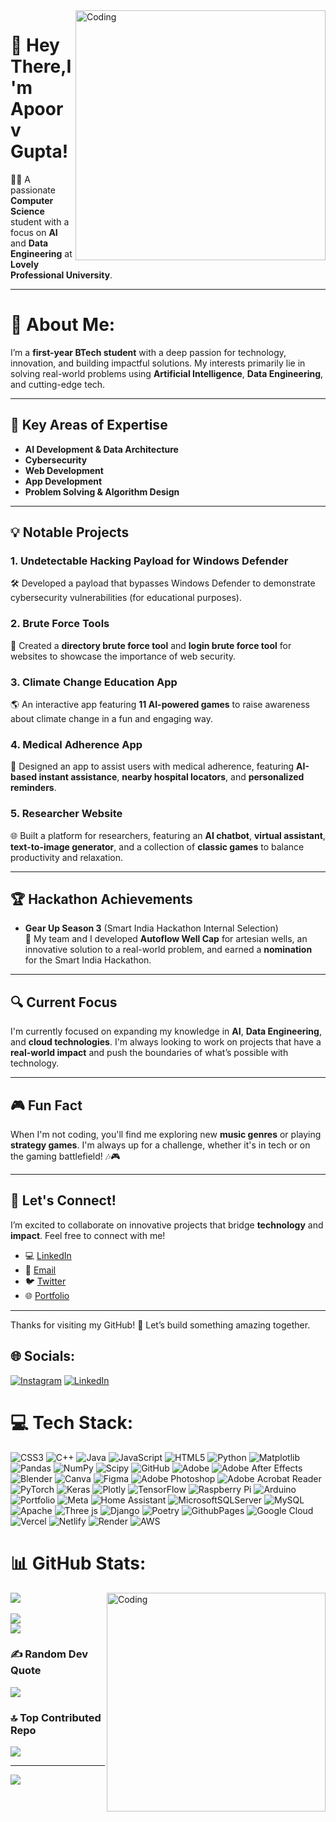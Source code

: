  <img align="right" alt="Coding" width="400" src="https://media4.giphy.com/media/v1.Y2lkPTc5MGI3NjExanVuNmFyY3Q2YXdpMGNxMTNjdzlwOTVwaWUyOTJ0eDE3Y3l2c2lwZSZlcD12MV9pbnRlcm5hbF9naWZfYnlfaWQmY3Q9Zw/bGgsc5mWoryfgKBx1u/giphy.webp">
 
# 👋 Hey There,I'm Apoorv Gupta!

👨‍💻 A passionate **Computer Science** student with a focus on **AI** and **Data Engineering** at **Lovely Professional University**.

---

# 💫 About Me:

I’m a **first-year BTech student** with a deep passion for technology, innovation, and building impactful solutions. My interests primarily lie in solving real-world problems using **Artificial Intelligence**, **Data Engineering**, and cutting-edge tech.

---

## 🔧 Key Areas of Expertise

- **AI Development & Data Architecture**  
- **Cybersecurity**  
- **Web Development**  
- **App Development**  
- **Problem Solving & Algorithm Design**

---

## 💡 Notable Projects

### 1. **Undetectable Hacking Payload for Windows Defender**  
   🛠 Developed a payload that bypasses Windows Defender to demonstrate cybersecurity vulnerabilities (for educational purposes).

### 2. **Brute Force Tools**  
   🔐 Created a **directory brute force tool** and **login brute force tool** for websites to showcase the importance of web security.

### 3. **Climate Change Education App**  
   🌎 An interactive app featuring **11 AI-powered games** to raise awareness about climate change in a fun and engaging way.

### 4. **Medical Adherence App**  
   🏥 Designed an app to assist users with medical adherence, featuring **AI-based instant assistance**, **nearby hospital locators**, and **personalized reminders**.

### 5. **Researcher Website**  
   🌐 Built a platform for researchers, featuring an **AI chatbot**, **virtual assistant**, **text-to-image generator**, and a collection of **classic games** to balance productivity and relaxation.

---

## 🏆 Hackathon Achievements

- **Gear Up Season 3** (Smart India Hackathon Internal Selection)  
   🏅 My team and I developed **Autoflow Well Cap** for artesian wells, an innovative solution to a real-world problem, and earned a **nomination** for the Smart India Hackathon.

---

## 🔍 Current Focus

I'm currently focused on expanding my knowledge in **AI**, **Data Engineering**, and **cloud technologies**. I'm always looking to work on projects that have a **real-world impact** and push the boundaries of what’s possible with technology.

---

## 🎮 Fun Fact

When I'm not coding, you'll find me exploring new **music genres** or playing **strategy games**. I'm always up for a challenge, whether it's in tech or on the gaming battlefield! 🎶🎮

---

## 🤝 Let's Connect!

I’m excited to collaborate on innovative projects that bridge **technology** and **impact**. Feel free to connect with me!

- 💻 [LinkedIn](https://linkedin.com/in/-apoorv-)  
- 📧 [Email](apoorv041@gmail.com)  
- 🐦 [Twitter](#)  
- 🌐 [Portfolio](#)

---

Thanks for visiting my GitHub! 🚀 Let’s build something amazing together.






## 🌐 Socials:
[![Instagram](https://img.shields.io/badge/Instagram-%23E4405F.svg?logo=Instagram&logoColor=white)](https://instagram.com/i__apoorv__01) [![LinkedIn](https://img.shields.io/badge/LinkedIn-%230077B5.svg?logo=linkedin&logoColor=white)](https://linkedin.com/in/-apoorv-) 

# 💻 Tech Stack:
![CSS3](https://img.shields.io/badge/css3-%231572B6.svg?style=plastic&logo=css3&logoColor=white) ![C++](https://img.shields.io/badge/c++-%2300599C.svg?style=plastic&logo=c%2B%2B&logoColor=white) ![Java](https://img.shields.io/badge/java-%23ED8B00.svg?style=plastic&logo=openjdk&logoColor=white) ![JavaScript](https://img.shields.io/badge/javascript-%23323330.svg?style=plastic&logo=javascript&logoColor=%23F7DF1E) ![HTML5](https://img.shields.io/badge/html5-%23E34F26.svg?style=plastic&logo=html5&logoColor=white) ![Python](https://img.shields.io/badge/python-3670A0?style=plastic&logo=python&logoColor=ffdd54) ![Matplotlib](https://img.shields.io/badge/Matplotlib-%23ffffff.svg?style=plastic&logo=Matplotlib&logoColor=black) ![Pandas](https://img.shields.io/badge/pandas-%23150458.svg?style=plastic&logo=pandas&logoColor=white) ![NumPy](https://img.shields.io/badge/numpy-%23013243.svg?style=plastic&logo=numpy&logoColor=white) ![Scipy](https://img.shields.io/badge/SciPy-%230C55A5.svg?style=plastic&logo=scipy&logoColor=%white) ![GitHub](https://img.shields.io/badge/github-%23121011.svg?style=plastic&logo=github&logoColor=white) ![Adobe](https://img.shields.io/badge/adobe-%23FF0000.svg?style=plastic&logo=adobe&logoColor=white) ![Adobe After Effects](https://img.shields.io/badge/Adobe%20After%20Effects-9999FF.svg?style=plastic&logo=Adobe%20After%20Effects&logoColor=white) ![Blender](https://img.shields.io/badge/blender-%23F5792A.svg?style=plastic&logo=blender&logoColor=white) ![Canva](https://img.shields.io/badge/Canva-%2300C4CC.svg?style=plastic&logo=Canva&logoColor=white) ![Figma](https://img.shields.io/badge/figma-%23F24E1E.svg?style=plastic&logo=figma&logoColor=white) ![Adobe Photoshop](https://img.shields.io/badge/adobe%20photoshop-%2331A8FF.svg?style=plastic&logo=adobe%20photoshop&logoColor=white) ![Adobe Acrobat Reader](https://img.shields.io/badge/Adobe%20Acrobat%20Reader-EC1C24.svg?style=plastic&logo=Adobe%20Acrobat%20Reader&logoColor=white) ![PyTorch](https://img.shields.io/badge/PyTorch-%23EE4C2C.svg?style=plastic&logo=PyTorch&logoColor=white) ![Keras](https://img.shields.io/badge/Keras-%23D00000.svg?style=plastic&logo=Keras&logoColor=white) ![Plotly](https://img.shields.io/badge/Plotly-%233F4F75.svg?style=plastic&logo=plotly&logoColor=white) ![TensorFlow](https://img.shields.io/badge/TensorFlow-%23FF6F00.svg?style=plastic&logo=TensorFlow&logoColor=white) ![Raspberry Pi](https://img.shields.io/badge/-RaspberryPi-C51A4A?style=plastic&logo=Raspberry-Pi) ![Arduino](https://img.shields.io/badge/-Arduino-00979D?style=plastic&logo=Arduino&logoColor=white) ![Portfolio](https://img.shields.io/badge/Portfolio-%23000000.svg?style=plastic&logo=firefox&logoColor=#FF7139) ![Meta](https://img.shields.io/badge/Meta-%230467DF.svg?style=plastic&logo=Meta&logoColor=white) ![Home Assistant](https://img.shields.io/badge/home%20assistant-%2341BDF5.svg?style=plastic&logo=home-assistant&logoColor=white) ![MicrosoftSQLServer](https://img.shields.io/badge/Microsoft%20SQL%20Server-CC2927?style=plastic&logo=microsoft%20sql%20server&logoColor=white) ![MySQL](https://img.shields.io/badge/mysql-4479A1.svg?style=plastic&logo=mysql&logoColor=white) ![Apache](https://img.shields.io/badge/apache-%23D42029.svg?style=plastic&logo=apache&logoColor=white) ![Three js](https://img.shields.io/badge/threejs-black?style=plastic&logo=three.js&logoColor=white) ![Django](https://img.shields.io/badge/django-%23092E20.svg?style=plastic&logo=django&logoColor=white) ![Poetry](https://img.shields.io/badge/Poetry-%233B82F6.svg?style=plastic&logo=poetry&logoColor=0B3D8D) ![GithubPages](https://img.shields.io/badge/github%20pages-121013?style=plastic&logo=github&logoColor=white) ![Google Cloud](https://img.shields.io/badge/GoogleCloud-%234285F4.svg?style=plastic&logo=google-cloud&logoColor=white) ![Vercel](https://img.shields.io/badge/vercel-%23000000.svg?style=plastic&logo=vercel&logoColor=white) ![Netlify](https://img.shields.io/badge/netlify-%23000000.svg?style=plastic&logo=netlify&logoColor=#00C7B7) ![Render](https://img.shields.io/badge/Render-%46E3B7.svg?style=plastic&logo=render&logoColor=white) ![AWS](https://img.shields.io/badge/AWS-%23FF9900.svg?style=plastic&logo=amazon-aws&logoColor=white)
# 📊 GitHub Stats:
![](https://github-readme-stats.vercel.app/api?username=iapoorv01&theme=shadow_red&hide_border=false&include_all_commits=false&count_private=false) <img align="right" alt="Coding" width="350" src="https://media0.giphy.com/media/v1.Y2lkPTc5MGI3NjExaW9nMGVuZXBpMHRyMmFkcm5tcWt5aDdmb3dzdnpsd2tuMGJ4bXhhcCZlcD12MV9pbnRlcm5hbF9naWZfYnlfaWQmY3Q9Zw/bJ4TVNYNUympPgcpem/giphy.webp">  <br/>  
![](https://github-readme-streak-stats.herokuapp.com/?user=iapoorv01&theme=shadow_red&hide_border=false)<br/>
![](https://github-readme-stats.vercel.app/api/top-langs/?username=iapoorv01&theme=shadow_red&hide_border=false&include_all_commits=false&count_private=false&layout=compact)

### ✍️ Random Dev Quote
![](https://quotes-github-readme.vercel.app/api?type=vetical&theme=radical)

### 🔝 Top Contributed Repo
![](https://github-contributor-stats.vercel.app/api?username=iapoorv01&limit=5&theme=dark&combine_all_yearly_contributions=true)

---
[![](https://visitcount.itsvg.in/api?id=iapoorv01&icon=0&color=4)](https://visitcount.itsvg.in)

